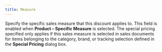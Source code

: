 ```yaml
---
title: Measure
---
```



Specify the specific sales measure that this discount applies to. This  field is enabled when **Product – Specific 
 Measure** is selected. The special pricing specified only applies  if this sales measure is selected in sales documents for items belonging  to the category, brand, or tracking selection defined in the **Special 
 Pricing** dialog box.
